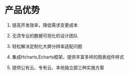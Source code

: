 # 产品优势

1. 提高开发效率，降低需求变更成本

2. 无须专业的数据可视化的设计团队

3. 轻松解决定制化大屏分辨率适配问题

4. 集成Hcharts,Echarts框架，提供丰富多样的图表组件样式

5. 提供公有云、专有云、本地独立部三种实施方案
